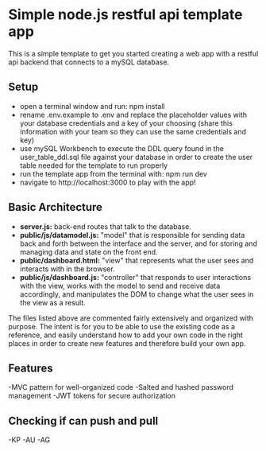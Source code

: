 # Simple node.js restful api template app
This is a simple template to get you started creating a web app with a restful api backend that connects to a mySQL database.

## Setup
- open a terminal window and run: npm install
- rename .env.example to .env and replace the placeholder values with your database credentials and a key of your choosing (share this information with your team so they can use the same credentials and key)
- use mySQL Workbench to execute the DDL query found in the user_table_ddl.sql file against your database in order to create the user table needed for the template to run properly
- run the template app from the terminal with: npm run dev
- navigate to http://localhost:3000 to play with the app!

## Basic Architecture
- **server.js:** back-end routes that talk to the database.
- **public/js/datamodel.js:** "model" that is responsible for sending data back and forth between the interface and the server, and for storing and managing data and state on the front end.
- **public/dashboard.html:** "view" that represents what the user sees and interacts with in the browser.
- **public/js/dashboard.js:** "controller" that responds to user interactions with the view, works with the model to send and receive data accordingly, and manipulates the DOM to change what the user sees in the view as a result.

The files listed above are commented fairly extensively and organized with purpose.  The intent is for you to be able to use the existing code as a reference, and easily understand how to add your own code in the right places in order to create new features and therefore build your own app.

## Features
-MVC pattern for well-organized code
-Salted and hashed password management
-JWT tokens for secure authorization

## Checking if can push and pull
-KP 
-AU
-AG